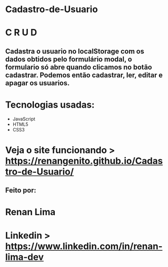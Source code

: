 # Cadastro-de-Usuario
# C R U D
## Cadastra o usuario no localStorage com os dados obtidos pelo formulário modal, o formulario só abre quando clicamos no botão cadastrar. Podemos então cadastrar, ler, editar e apagar os usuarios.
# Tecnologias usadas:
* JavaScript
* HTML5
* CSS3
# Veja o site funcionando > https://renangenito.github.io/Cadastro-de-Usuario/
## Feito por:
# Renan Lima
# Linkedin > https://www.linkedin.com/in/renan-lima-dev
